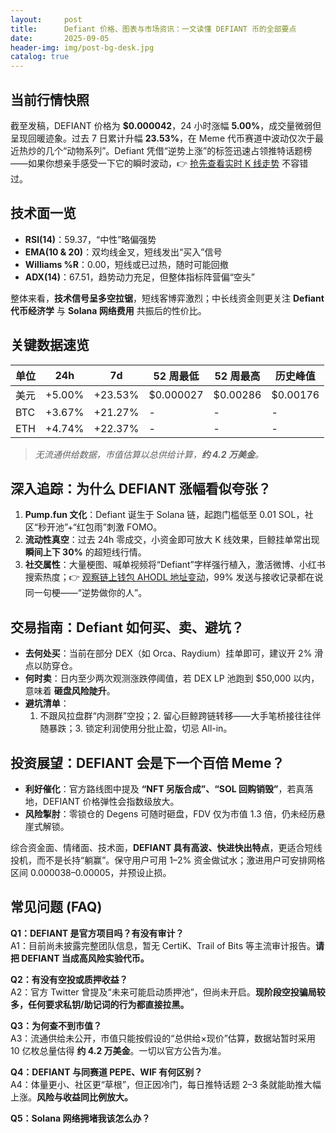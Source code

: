 ```yaml
---
layout:     post
title:      Defiant 价格、图表与市场资讯：一文读懂 DEFIANT 币的全部要点
date:       2025-09-05
header-img: img/post-bg-desk.jpg
catalog: true
---
```


## 当前行情快照
截至发稿，DEFIANT 价格为 **$0.000042**，24 小时涨幅 **5.00%**，成交量微弱但呈现回暖迹象。过去 7 日累计升幅 **23.53%**，在 Meme 代币赛道中波动仅次于最近热炒的几个“动物系列”。Defiant 凭借“逆势上涨”的标签迅速占领推特话题榜——如果你想亲手感受一下它的瞬时波动，👉 [抢先查看实时 K 线走势](https://okxdog.com/) 不容错过。

## 技术面一览
- **RSI(14)**：59.37，“中性”略偏强势  
- **EMA(10 & 20)**：双均线金叉，短线发出“买入”信号  
- **Williams %R**：0.00，短线或已过热，随时可能回撤  
- **ADX(14)**：67.51，趋势动力充足，但整体指标阵营偏“空头”

整体来看，**技术信号呈多空拉锯**，短线客博弈激烈；中长线资金则更关注 **Defiant 代币经济学** 与 **Solana 网络费用** 共振后的性价比。

## 关键数据速览
| 单位 | 24h | 7d | 52 周最低 | 52 周最高 | 历史峰值 |
|------|-----|-----|------------|------------|----------|
| 美元 | +5.00% | +23.53% | $0.000027 | $0.00286 | $0.00176 |
| BTC | +3.67% | +21.27% | - | - | - |
| ETH | +4.74% | +22.37% | - | - | - |

> *无流通供给数据，市值估算以总供给计算，**约 4.2 万美金**。*

## 深入追踪：为什么 DEFIANT 涨幅看似夸张？
1. **Pump.fun 文化**：Defiant 诞生于 Solana 链，起跑门槛低至 0.01 SOL，社区“秒开池”+“红包雨”刺激 FOMO。  
2. **流动性真空**：过去 24h 零成交，小资金即可放大 K 线效果，巨鲸挂单常出现 **瞬间上下 30%** 的超短线行情。  
3. **社交属性**：大量梗图、喊单视频将“Defiant”字样强行植入，激活微博、小红书搜索热度；👉 [观察链上钱包 AHODL 地址变动](https://okxdog.com/)，99% 发送与接收记录都在说同一句梗——“逆势做你的人”。

## 交易指南：Defiant 如何买、卖、避坑？
- **去何处买**：当前在部分 DEX（如 Orca、Raydium）挂单即可，建议开 2% 滑点以防穿仓。  
- **何时卖**：日内至少两次观测涨跌停阈值，若 DEX LP 池跑到 $50,000 以内，意味着 **砸盘风险陡升**。  
- **避坑清单**：  
  1. 不跟风拉盘群“内测群”空投；2. 留心巨鲸跨链转移——大手笔桥接往往伴随暴跌；3. 锁定利润使用分批止盈，切忌 All-in。

## 投资展望：DEFIANT 会是下一个百倍 Meme？
- **利好催化**：官方路线图中提及 **“NFT 另版合成”、“SOL 回购销毁”**，若真落地，DEFIANT 价格弹性会指数级放大。  
- **风险掣肘**：零锁仓的 Degens 可随时砸盘，FDV 仅为市值 1.3 倍，仍未经历悬崖式解锁。  

综合资金面、情绪面、技术面，**DEFIANT 具有高波、快进快出特点**，更适合短线投机，而不是长持“躺赢”。保守用户可用 1–2% 资金做试水；激进用户可安排网格区间 $0.000038–$0.00005，并预设止损。

## 常见问题 (FAQ)

**Q1：DEFIANT 是官方项目吗？有没有审计？**  
A1：目前尚未披露完整团队信息，暂无 CertiK、Trail of Bits 等主流审计报告。**请把 DEFIANT 当成高风险实验代币。**

**Q2：有没有空投或质押收益？**  
A2：官方 Twitter 曾提及“未来可能启动质押池”，但尚未开启。**现阶段空投骗局较多，任何要求私钥/助记词的行为都直接拉黑。**

**Q3：为何查不到市值？**  
A3：流通供给未公开，市值只能按假设的“总供给×现价”估算，数据站暂时采用 10 亿枚总量估得 **约 4.2 万美金**。一切以官方公告为准。

**Q4：DEFIANT 与同赛道 PEPE、WIF 有何区别？**  
A4：体量更小、社区更“草根”，但正因冷门，每日推特话题 2–3 条就能助推大幅上涨。**风险与收益同比例放大。**

**Q5：Solana 网络拥堵我该怎么办？**